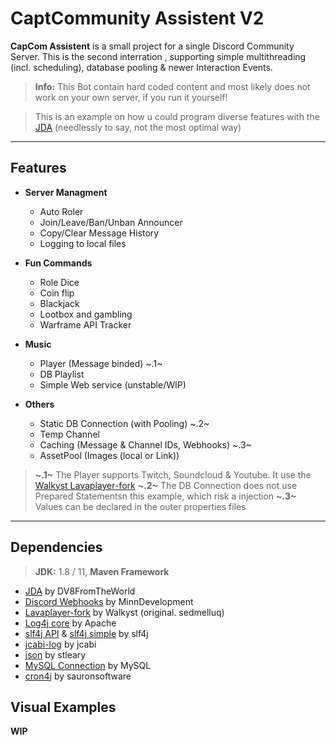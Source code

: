 # CaptCommunity Assistent V2
**CapCom Assistent** is a small project for a single Discord Community Server. This is the second interration , supporting simple multithreading (incl. scheduling), database pooling & newer Interaction Events.

> **Info:** This Bot contain hard coded content and most likely does not work on your own server, if you run it yourself!

> This is an example on how u could program diverse features with the [JDA](https://github.com/DV8FromTheWorld/JDA) (needlessly to say, not the most optimal way)
***
## Features
* **Server Managment**
	* Auto Roler
	* Join/Leave/Ban/Unban Announcer
	* Copy/Clear Message History
	* Logging to local files

* **Fun Commands**
	* Role Dice
	* Coin flip
	* Blackjack
	* Lootbox and gambling
	* Warframe API Tracker

* **Music**
	* Player (Message binded) ~.1~
	* DB Playlist
	* Simple Web service (unstable/WIP)

* **Others**
	* Static DB Connection (with Pooling) ~.2~
	* Temp Channel
	* Caching (Message & Channel IDs, Webhooks) ~.3~
	* AssetPool (Images (local or Link))
> **~.1~** The Player supports Twitch, Soundcloud & Youtube. It use the [Walkyst Lavaplayer-fork](https://github.com/Walkyst/lavaplayer-fork)
>**~.2~** The DB Connection does not use Prepared Statementsn this example, which risk a injection
>**~.3~** Values can be declared in the outer properties files
***
## Dependencies

> **JDK:** 1.8 / 11, **Maven Framework**
* [JDA](https://github.com/DV8FromTheWorld/JDA) by DV8FromTheWorld
* [Discord Webhooks](https://github.com/MinnDevelopment/discord-webhooks) by MinnDevelopment
* [Lavaplayer-fork](https://github.com/Walkyst/lavaplayer-fork) by Walkyst (original. sedmelluq)
* [Log4j core](https://github.com/apache/logging-log4j2) by Apache
* [slf4j API](https://mvnrepository.com/artifact/org.slf4j/slf4j-api) & [slf4j simple](https://mvnrepository.com/artifact/org.slf4j/slf4j-simple) by slf4j
* [jcabi-log](https://github.com/jcabi/jcabi-log) by jcabi
* [json](https://github.com/stleary/JSON-java) by stleary
* [MySQL Connection](https://mvnrepository.com/artifact/mysql/mysql-connector-java) by MySQL
* [cron4j](https://mvnrepository.com/artifact/it.sauronsoftware.cron4j/cron4j/2.2.5) by sauronsoftware

## Visual Examples
**WIP**
